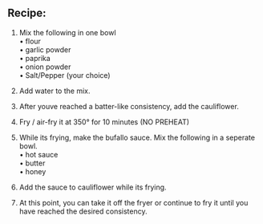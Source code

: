 <!--The measurements for all the ingredients are mention in ingredients.md-->
## Recipe: 

1. Mix the following in one bowl  
    • flour  
    • garlic powder  
    • paprika  
    • onion powder  
    • Salt/Pepper (your choice)  

2. Add water to the mix.

3. After youve reached a batter-like consistency, add the cauliflower.

4. Fry / air-fry it at 350° for 10 minutes (NO PREHEAT)

5. While its frying, make the bufallo sauce. Mix the following in a seperate bowl.  
    • hot sauce  
    • butter  
    • honey  

6. Add the sauce to cauliflower while its frying.

7. At this point, you can take it off the fryer or continue to fry it until you have reached the desired consistency.
